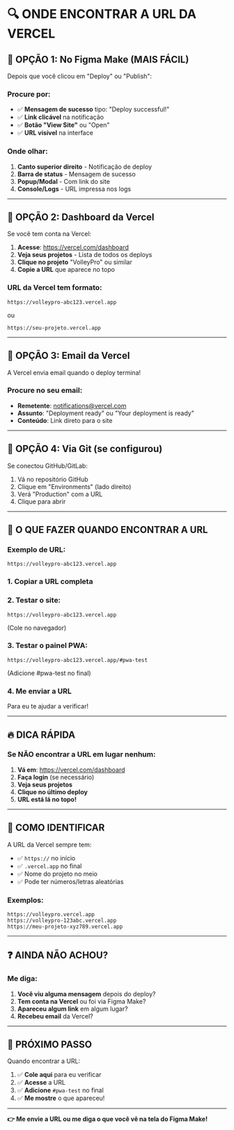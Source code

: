 # 🔍 ONDE ENCONTRAR A URL DA VERCEL

## 📍 OPÇÃO 1: No Figma Make (MAIS FÁCIL)

Depois que você clicou em "Deploy" ou "Publish":

### Procure por:
- ✅ **Mensagem de sucesso** tipo: "Deploy successful!"
- ✅ **Link clicável** na notificação
- ✅ **Botão "View Site"** ou "Open"
- ✅ **URL visível** na interface

### Onde olhar:
1. **Canto superior direito** - Notificação de deploy
2. **Barra de status** - Mensagem de sucesso
3. **Popup/Modal** - Com link do site
4. **Console/Logs** - URL impressa nos logs

---

## 📍 OPÇÃO 2: Dashboard da Vercel

Se você tem conta na Vercel:

1. **Acesse**: https://vercel.com/dashboard
2. **Veja seus projetos** - Lista de todos os deploys
3. **Clique no projeto** "VolleyPro" ou similar
4. **Copie a URL** que aparece no topo

### URL da Vercel tem formato:
```
https://volleypro-abc123.vercel.app
```
ou
```
https://seu-projeto.vercel.app
```

---

## 📍 OPÇÃO 3: Email da Vercel

A Vercel envia email quando o deploy termina!

### Procure no seu email:
- **Remetente**: notifications@vercel.com
- **Assunto**: "Deployment ready" ou "Your deployment is ready"
- **Conteúdo**: Link direto para o site

---

## 📍 OPÇÃO 4: Via Git (se configurou)

Se conectou GitHub/GitLab:

1. Vá no repositório GitHub
2. Clique em "Environments" (lado direito)
3. Verá "Production" com a URL
4. Clique para abrir

---

## 🎯 O QUE FAZER QUANDO ENCONTRAR A URL

### Exemplo de URL:
```
https://volleypro-abc123.vercel.app
```

### 1. Copiar a URL completa

### 2. Testar o site:
```
https://volleypro-abc123.vercel.app
```
(Cole no navegador)

### 3. Testar o painel PWA:
```
https://volleypro-abc123.vercel.app/#pwa-test
```
(Adicione #pwa-test no final)

### 4. Me enviar a URL
Para eu te ajudar a verificar!

---

## 🔥 DICA RÁPIDA

### Se NÃO encontrar a URL em lugar nenhum:

1. **Vá em**: https://vercel.com/dashboard
2. **Faça login** (se necessário)
3. **Veja seus projetos**
4. **Clique no último deploy**
5. **URL está lá no topo!**

---

## 📸 COMO IDENTIFICAR

A URL da Vercel sempre tem:
- ✅ `https://` no início
- ✅ `.vercel.app` no final
- ✅ Nome do projeto no meio
- ✅ Pode ter números/letras aleatórias

### Exemplos:
```
https://volleypro.vercel.app
https://volleypro-123abc.vercel.app
https://meu-projeto-xyz789.vercel.app
```

---

## ❓ AINDA NÃO ACHOU?

### Me diga:

1. **Você viu alguma mensagem** depois do deploy?
2. **Tem conta na Vercel** ou foi via Figma Make?
3. **Apareceu algum link** em algum lugar?
4. **Recebeu email** da Vercel?

---

## 🎯 PRÓXIMO PASSO

Quando encontrar a URL:

1. ✅ **Cole aqui** para eu verificar
2. ✅ **Acesse** a URL
3. ✅ **Adicione** `#pwa-test` no final
4. ✅ **Me mostre** o que apareceu!

---

**👉 Me envie a URL ou me diga o que você vê na tela do Figma Make!**
